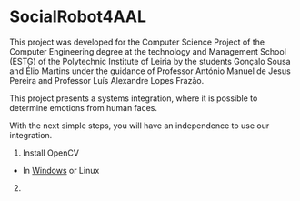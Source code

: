 # SocialRobot4AAL

This project was developed for the Computer Science Project of the Computer Engineering degree at the technology and Management School (ESTG) of the Polytechnic Institute of Leiria by the students Gonçalo Sousa and Élio Martins under the guidance of Professor António Manuel de Jesus Pereira and Professor Luís Alexandre Lopes Frazão. 


This project presents a systems integration, where it is possible to determine emotions from human faces.

With the next simple steps, you will have an independence to use our integration.

1. Install OpenCV
- In [Windows](https://www.geeksforgeeks.org/how-to-install-opencv-for-python-in-windows/) or Linux

2. 
